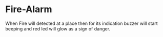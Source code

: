 # Fire-Alarm
When Fire will detected at a place then for its indication buzzer will start beeping and red led will glow as a sign of danger. 
